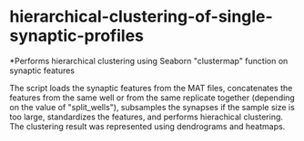 # hierarchical-clustering-of-single-synaptic-profiles
*Performs hierarchical clustering using Seaborn "clustermap" function on synaptic features

The script loads the synaptic features from the MAT files, concatenates the features from 
the same well or from the same replicate together (depending on the value of "split_wells"), 
subsamples the synapses if the sample size is too large, standardizes the features, and 
performs hierachical clustering. The clustering result was represented using dendrograms 
and heatmaps.  
